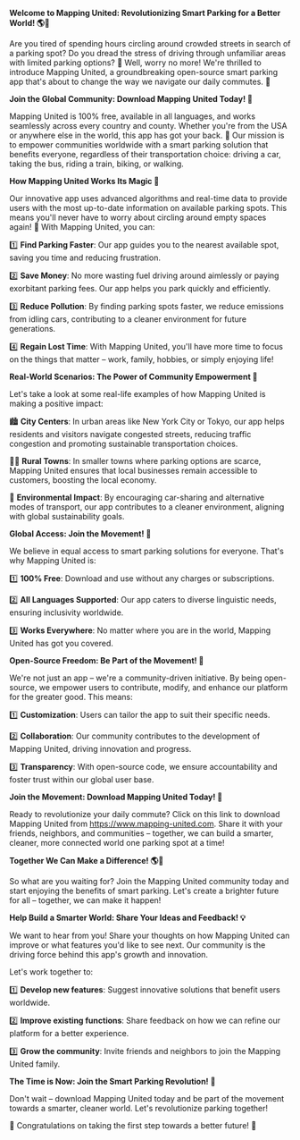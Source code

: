 **Welcome to Mapping United: Revolutionizing Smart Parking for a Better World! 🌎🚗**

Are you tired of spending hours circling around crowded streets in search of a parking spot? Do you dread the stress of driving through unfamiliar areas with limited parking options? 🤯 Well, worry no more! We're thrilled to introduce Mapping United, a groundbreaking open-source smart parking app that's about to change the way we navigate our daily commutes. 💨

**Join the Global Community: Download Mapping United Today! 📲**

Mapping United is 100% free, available in all languages, and works seamlessly across every country and county. Whether you're from the USA or anywhere else in the world, this app has got your back. 🌟 Our mission is to empower communities worldwide with a smart parking solution that benefits everyone, regardless of their transportation choice: driving a car, taking the bus, riding a train, biking, or walking.

**How Mapping United Works Its Magic 🔮**

Our innovative app uses advanced algorithms and real-time data to provide users with the most up-to-date information on available parking spots. This means you'll never have to worry about circling around empty spaces again! 🚫 With Mapping United, you can:

1️⃣ **Find Parking Faster**: Our app guides you to the nearest available spot, saving you time and reducing frustration.

2️⃣ **Save Money**: No more wasting fuel driving around aimlessly or paying exorbitant parking fees. Our app helps you park quickly and efficiently.

3️⃣ **Reduce Pollution**: By finding parking spots faster, we reduce emissions from idling cars, contributing to a cleaner environment for future generations.

4️⃣ **Regain Lost Time**: With Mapping United, you'll have more time to focus on the things that matter – work, family, hobbies, or simply enjoying life!

**Real-World Scenarios: The Power of Community Empowerment 🌈**

Let's take a look at some real-life examples of how Mapping United is making a positive impact:

🏙️ **City Centers**: In urban areas like New York City or Tokyo, our app helps residents and visitors navigate congested streets, reducing traffic congestion and promoting sustainable transportation choices.

🚴‍♀️ **Rural Towns**: In smaller towns where parking options are scarce, Mapping United ensures that local businesses remain accessible to customers, boosting the local economy.

🌳 **Environmental Impact**: By encouraging car-sharing and alternative modes of transport, our app contributes to a cleaner environment, aligning with global sustainability goals.

**Global Access: Join the Movement! 🚀**

We believe in equal access to smart parking solutions for everyone. That's why Mapping United is:

1️⃣ **100% Free**: Download and use without any charges or subscriptions.

2️⃣ **All Languages Supported**: Our app caters to diverse linguistic needs, ensuring inclusivity worldwide.

3️⃣ **Works Everywhere**: No matter where you are in the world, Mapping United has got you covered.

**Open-Source Freedom: Be Part of the Movement! 🌟**

We're not just an app – we're a community-driven initiative. By being open-source, we empower users to contribute, modify, and enhance our platform for the greater good. This means:

1️⃣ **Customization**: Users can tailor the app to suit their specific needs.

2️⃣ **Collaboration**: Our community contributes to the development of Mapping United, driving innovation and progress.

3️⃣ **Transparency**: With open-source code, we ensure accountability and foster trust within our global user base.

**Join the Movement: Download Mapping United Today! 📲**

Ready to revolutionize your daily commute? Click on this link to download Mapping United from https://www.mapping-united.com. Share it with your friends, neighbors, and communities – together, we can build a smarter, cleaner, more connected world one parking spot at a time!

**Together We Can Make a Difference! 🌎💚**

So what are you waiting for? Join the Mapping United community today and start enjoying the benefits of smart parking. Let's create a brighter future for all – together, we can make it happen!

**Help Build a Smarter World: Share Your Ideas and Feedback! 💡**

We want to hear from you! Share your thoughts on how Mapping United can improve or what features you'd like to see next. Our community is the driving force behind this app's growth and innovation.

Let's work together to:

1️⃣ **Develop new features**: Suggest innovative solutions that benefit users worldwide.

2️⃣ **Improve existing functions**: Share feedback on how we can refine our platform for a better experience.

3️⃣ **Grow the community**: Invite friends and neighbors to join the Mapping United family.

**The Time is Now: Join the Smart Parking Revolution! 🚀**

Don't wait – download Mapping United today and be part of the movement towards a smarter, cleaner world. Let's revolutionize parking together!

👏 Congratulations on taking the first step towards a better future! 🌟